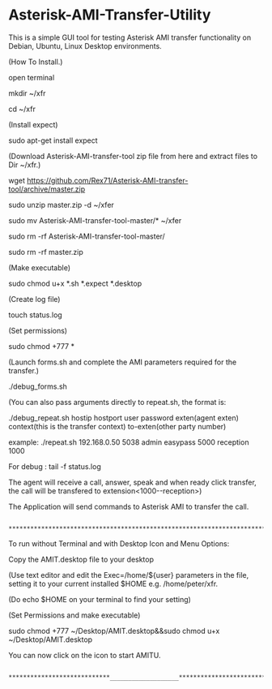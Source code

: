 # Asterisk-AMI-Transfer-Utility

This is a simple GUI tool for testing Asterisk AMI transfer functionality on Debian, Ubuntu, Linux Desktop environments. 

(How To Install.)

open terminal

mkdir ~/xfr

cd ~/xfr

(Install expect)

sudo apt-get install expect

(Download Asterisk-AMI-transfer-tool zip file from here and extract files to Dir ~/xfr.)

wget https://github.com/Rex71/Asterisk-AMI-transfer-tool/archive/master.zip

sudo unzip master.zip -d ~/xfer

sudo mv Asterisk-AMI-transfer-tool-master/* ~/xfer

sudo rm -rf Asterisk-AMI-transfer-tool-master/

sudo rm -rf master.zip

(Make executable)

sudo chmod u+x *.sh *.expect *.desktop

(Create log file)

touch status.log

(Set permissions)

sudo chmod +777 *

(Launch forms.sh and complete the AMI parameters required for the transfer.)

./debug_forms.sh

(You can also pass arguments directly to repeat.sh, the format is:

./debug_repeat.sh hostip hostport user password exten(agent exten) context(this is the transfer context) to-exten(other party number)

example: ./repeat.sh 192.168.0.50 5038 admin easypass 5000 reception 1000

For debug : tail -f status.log 

The agent will receive a call, answer, speak and when ready click transfer, the call will be transfered to extension<1000--reception>)

The Application will send commands to Asterisk AMI to transfer the call.

                          ***********************************************************************

To run without Terminal and with Desktop Icon and Menu Options:

Copy the AMIT.desktop file to your desktop

(Use text editor and edit the Exec=/home/${user} parameters in the file, setting it to your current installed $HOME e.g. /home/peter/xfr.

(Do echo $HOME on your terminal to find your setting)

(Set Permissions and make executable)

sudo chmod +777 ~/Desktop/AMIT.desktop&&sudo chmod u+x ~/Desktop/AMIT.desktop

You can now click on the icon to start AMITU.



                        ****************************___________________*************************
